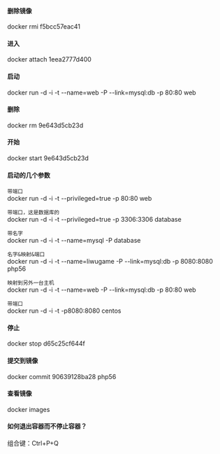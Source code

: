 #### 删除镜像  
docker rmi f5bcc57eac41  

#### 进入  
docker attach 1eea2777d400

#### 启动  
docker run -d -i -t --name=web -P --link=mysql:db -p 80:80  web

#### 删除  
docker rm 9e643d5cb23d

#### 开始  
docker start 9e643d5cb23d

#### 启动的几个参数  
`带端口`  
docker run -d -i -t --privileged=true -p 80:80 web  

`带端口，这是数据库的`  
docker run -d -i -t --privileged=true -p 3306:3306 database  

`带名字`  
docker run -d -i -t --name=mysql -P  database  

`名字&映射&端口`  
docker run -d -i -t --name=liwugame -P --link=mysql:db -p 8080:8080  php56  

`映射到另外一台主机`  
docker run -d -i -t --name=web -P --link=mysql:db -p 80:80  web  

`带端口`  
docker run -d -i -t -p8080:8080 centos  

#### 停止  
docker stop d65c25cf644f

#### 提交到镜像
docker commit 90639128ba28 php56

#### 查看镜像  
docker images

#### 如何退出容器而不停止容器？  

组合键：Ctrl+P+Q
